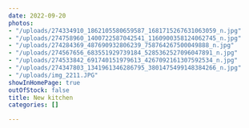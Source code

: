 ```yaml
---
date: 2022-09-20
photos:
- "/uploads/274334910_1862105580659587_1681715267631063059_n.jpg"
- "/uploads/274758960_1400722587042541_1160900358124062745_n.jpg"
- "/uploads/274284369_487690932806239_758764267500049888_n.jpg"
- "/uploads/274567656_683551929739184_5285362527096047891_n.jpg"
- "/uploads/274533842_691740151979613_4267092161307592534_n.jpg"
- "/uploads/274347803_1341961346286795_3801475499148384266_n.jpg"
- "/uploads/img_2211.JPG"
showInHomePage: true
outOfStock: false
title: New kitchen
categories: []

---
```

